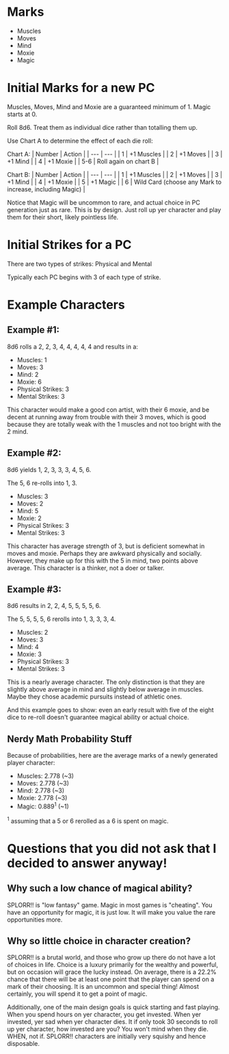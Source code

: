 # Marks

* Muscles
* Moves
* Mind
* Moxie
* Magic

# Initial Marks for a new PC

Muscles, Moves, Mind and Moxie are a guaranteed minimum of 1. Magic starts at 0.

Roll 8d6. Treat them as individual dice rather than totalling them up.

Use Chart A to determine the effect of each die roll:

Chart A:
| Number | Action |
| --- | --- |
| 1 | +1 Muscles |
| 2 | +1 Moves |
| 3 | +1 Mind |
| 4 | +1 Moxie |
| 5-6 | Roll again on chart B |

Chart B:
| Number | Action |
| --- | --- |
| 1 | +1 Muscles |
| 2 | +1 Moves |
| 3 | +1 Mind |
| 4 | +1 Moxie |
| 5 | +1 Magic |
| 6 | Wild Card (choose any Mark to increase, including Magic) |

Notice that Magic will be uncommon to rare, and actual choice in PC generation just as rare. This is by design. Just roll up yer character and play them for their short, likely pointless life.

# Initial Strikes for a PC

There are two types of strikes: Physical and Mental

Typically each PC begins with 3 of each type of strike.

# Example Characters

## Example #1:

8d6 rolls a 2, 2, 3, 4, 4, 4, 4, 4 and results in a:

* Muscles: 1
* Moves: 3
* Mind: 2
* Moxie: 6
* Physical Strikes: 3
* Mental Strikes: 3

This character would make a good con artist, with their 6 moxie, and be decent at running away from trouble with their 3 moves, which is good because they are totally weak with the 1 muscles and not too bright with the 2 mind.

## Example #2:

8d6 yields 1, 2, 3, 3, 3, 4, 5, 6.

The 5, 6 re-rolls into 1, 3.

* Muscles: 3
* Moves: 2
* Mind: 5
* Moxie: 2
* Physical Strikes: 3
* Mental Strikes: 3

This character has average strength of 3, but is deficient somewhat in moves and moxie. Perhaps they are awkward physically and socially. However, they make up for this with the 5 in mind, two points above average. This character is a thinker, not a doer or talker.

## Example #3:

8d6 results in 2, 2, 4, 5, 5, 5, 5, 6.

The 5, 5, 5, 5, 6 rerolls into 1, 3, 3, 3, 4.

* Muscles: 2
* Moves: 3
* Mind: 4
* Moxie: 3
* Physical Strikes: 3
* Mental Strikes: 3

This is a nearly average character. The only distinction is that they are slightly above average in mind and slightly below average in muscles. Maybe they chose academic pursuits instead of athletic ones.

And this example goes to show: even an early result with five of the eight dice to re-roll doesn't guarantee magical ability or actual choice.

## Nerdy Math Probability Stuff

Because of probabilities, here are the average marks of a newly generated player character:

* Muscles: 2.778 (~3)
* Moves: 2.778 (~3)
* Mind: 2.778 (~3)
* Moxie: 2.778 (~3)
* Magic: 0.889<sup>1</sup> (~1)

<sup>1</sup> assuming that a 5 or 6 rerolled as a 6 is spent on magic.

# Questions that you did not ask that I decided to answer anyway!

## Why such a low chance of magical ability?

SPLORR!! is "low fantasy" game. Magic in most games is "cheating". You have an opportunity for magic, it is just low. It will make you value the rare opportunities more.

## Why so little choice in character creation? 

SPLORR!! is a brutal world, and those who grow up there do not have a lot of choices in life. Choice is a luxury primarily for the wealthy and powerful, but on occasion will grace the lucky instead. On average, there is a 22.2% chance that there will be at least one point that the player can spend on a mark of their choosing. It is an uncommon and special thing! Almost certainly, you will spend it to get a point of magic.

Additionally, one of the main design goals is quick starting and fast playing. When you spend hours on yer character, you get invested. When yer invested, yer sad when yer character dies. It if only took 30 seconds to roll up yer character, how invested are you? You won't mind when they die. WHEN, not if. SPLORR!! characters are initially very squishy and hence disposable.